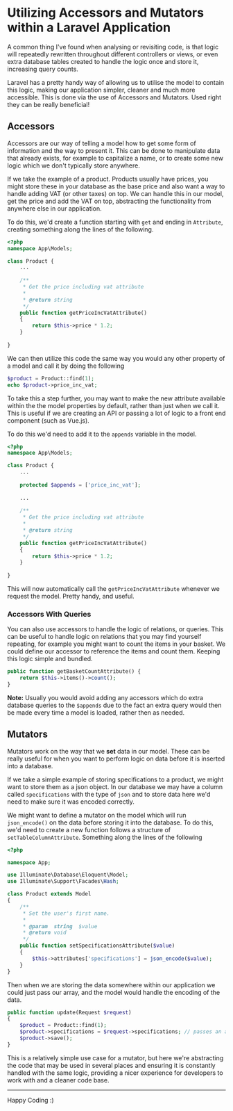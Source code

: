 # Utilizing Accessors and Mutators within a Laravel Application

A common thing I've found when analysing or revisiting code, is that logic will repeatedly rewritten throughout different controllers or views, or even extra database tables created to handle the logic once and store it, increasing query counts. 

Laravel has a pretty handy way of allowing us to utilise the model to contain this logic, making our application simpler, cleaner and much more accessible. This is done via the use of Accessors and Mutators. Used right they can be really beneficial!

## Accessors

Accessors are our way of telling a model how to get some form of information and the way to present it. This can be done to manipulate data that already exists, for example to capitalize a name, or to create some new logic which we don't typically store anywhere.

If we take the example of a product. Products usually have prices, you might store these in your database as the base price and also want a way to handle adding VAT (or other taxes) on top.  We can handle this in our model, get the price and add the VAT on top, abstracting the functionality from anywhere else in our application.

To do this, we'd create a function starting with `get` and ending in `Attribute`, creating something along the lines of the following.

```php
<?php 
namespace App\Models;

class Product { 
	...
        
	/**
	 * Get the price including vat attribute
	 *
	 * @return string
	 */
	public function getPriceIncVatAttribute()
	{
	    return $this->price * 1.2;
	}
	
}  
```

We can then utilize this code the same way you would any other property of a model and call it by doing the following

```php
$product = Product::find(1);
echo $product->price_inc_vat;
```

To take this a step further, you may want to make the new attribute available within the the model properties by default, rather than just when we call it. This is useful if we are creating an API or passing a lot of logic to a front end component (such as Vue.js).

To do this we'd need to add it to the `appends` variable in the model.

```php
<?php 
namespace App\Models;

class Product {
    ...
        
    protected $appends = ['price_inc_vat'];
    
    ...
        
	/**
	 * Get the price including vat attribute
	 *
	 * @return string
	 */
	public function getPriceIncVatAttribute()
	{
	    return $this->price * 1.2;
	}
	
}  
```

This will now automatically call the `getPriceIncVatAttribute` whenever we request the model. Pretty handy, and useful.

### Accessors With Queries

You can also use accessors to handle the logic of relations, or queries. This can be useful to handle logic on relations that you may find yourself repeating, for example you might want to count the items in your basket. We could define our accessor to reference the items and count them. Keeping this logic simple and bundled.

```php
public function getBasketCountAttribute() {
    return $this->items()->count();
}
```

**Note:** Usually you would avoid adding any accessors which do extra database queries to the `$appends` due to the fact an extra query would then be made every time a model is loaded, rather then as needed.

## Mutators

Mutators work on the way that we **set** data in our model. These can be really useful for when you want to perform logic on data before it is inserted into a database.

If we take a simple example of storing specifications to a product, we might want to store them as a json object. In our database we may have a column called `specifications` with the type of `json` and to store data here we'd need to make sure it was encoded correctly.  

We might want to define a mutator on the model which will run `json_encode()` on the data before storing it into the database. To do this, we'd need to create a new function follows a structure of `setTableColumnAttribute`. Something along the lines of the following

```php
<?php

namespace App;

use Illuminate\Database\Eloquent\Model;
use Illuminate\Support\Facades\Hash;

class Product extends Model
{
    /**
     * Set the user's first name.
     *
     * @param  string  $value
     * @return void
     */
    public function setSpecificationsAttribute($value)
    {
        $this->attributes['specifications'] = json_encode($value);
    }
}
```

Then when we are storing the data somewhere within our application we could just pass our array, and the model would handle the encoding of the data. 

```php
public function update(Request $request)
{
    $product = Product::find(1);
    $product->specifications = $request->specifications; // passes an array
    $product->save();
}
```

This is a relatively simple use case for a mutator, but here we're abstracting the code that may be used in several places and ensuring it is constantly handled with the same logic, providing a nicer experience for developers to work with and a cleaner code base.

---

Happy Coding :)